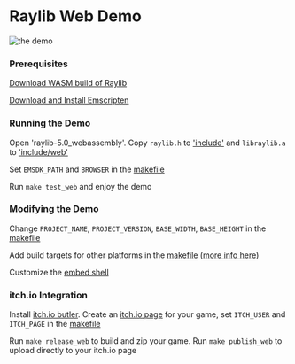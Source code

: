 # Raylib Web Demo

![the demo](https://github.com/user-attachments/assets/fd86b7f3-2b4d-423e-8e5f-ee5f8ced497d)

### Prerequisites

[Download WASM build of Raylib](https://github.com/raysan5/raylib/releases/download/5.0/raylib-5.0_webassembly.zip)

[Download and Install Emscripten](https://emscripten.org/docs/getting_started/downloads.html)

### Running the Demo

Open 'raylib-5.0_webassembly'. Copy `raylib.h` to ['include'](include) and `libraylib.a` to ['include/web'](include/web)

Set `EMSDK_PATH` and `BROWSER` in the [makefile](makefile)

Run `make test_web` and enjoy the demo

### Modifying the Demo

Change `PROJECT_NAME`, `PROJECT_VERSION`, `BASE_WIDTH`, `BASE_HEIGHT` in the [makefile](makefile)

Add build targets for other platforms in the [makefile](makefile) ([more info here](https://github.com/raysan5/raylib?tab=readme-ov-file#build-and-installation))

Customize the [embed shell](include/web/shell.html)

### itch.io Integration

Install [itch.io butler](https://itch.io/docs/butler). Create an [itch.io page](https://itch.io/game/new) for your game, set `ITCH_USER` and `ITCH_PAGE` in the [makefile](makefile)

Run `make release_web` to build and zip your game. Run `make publish_web` to upload directly to your itch.io page

